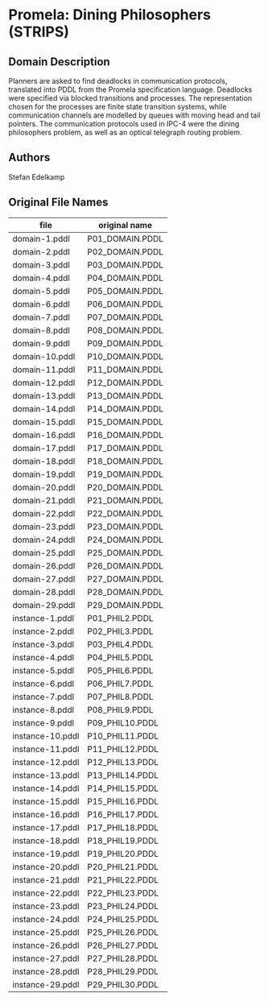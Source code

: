 # Promela: Dining Philosophers (STRIPS)

## Domain Description

Planners are asked to find deadlocks in communication protocols, translated into PDDL from the Promela specification language.
Deadlocks were specified via blocked transitions and processes.
The representation chosen for the processes are finite state transition systems, while communication channels are modelled by queues with moving head and tail pointers.
The communication protocols used in IPC-4 were the dining philosophers problem, as well as an optical telegraph routing problem.

## Authors

Stefan Edelkamp

## Original File Names

| file             | original name   |
|------------------|-----------------|
| domain-1.pddl    | P01_DOMAIN.PDDL |
| domain-2.pddl    | P02_DOMAIN.PDDL |
| domain-3.pddl    | P03_DOMAIN.PDDL |
| domain-4.pddl    | P04_DOMAIN.PDDL |
| domain-5.pddl    | P05_DOMAIN.PDDL |
| domain-6.pddl    | P06_DOMAIN.PDDL |
| domain-7.pddl    | P07_DOMAIN.PDDL |
| domain-8.pddl    | P08_DOMAIN.PDDL |
| domain-9.pddl    | P09_DOMAIN.PDDL |
| domain-10.pddl   | P10_DOMAIN.PDDL |
| domain-11.pddl   | P11_DOMAIN.PDDL |
| domain-12.pddl   | P12_DOMAIN.PDDL |
| domain-13.pddl   | P13_DOMAIN.PDDL |
| domain-14.pddl   | P14_DOMAIN.PDDL |
| domain-15.pddl   | P15_DOMAIN.PDDL |
| domain-16.pddl   | P16_DOMAIN.PDDL |
| domain-17.pddl   | P17_DOMAIN.PDDL |
| domain-18.pddl   | P18_DOMAIN.PDDL |
| domain-19.pddl   | P19_DOMAIN.PDDL |
| domain-20.pddl   | P20_DOMAIN.PDDL |
| domain-21.pddl   | P21_DOMAIN.PDDL |
| domain-22.pddl   | P22_DOMAIN.PDDL |
| domain-23.pddl   | P23_DOMAIN.PDDL |
| domain-24.pddl   | P24_DOMAIN.PDDL |
| domain-25.pddl   | P25_DOMAIN.PDDL |
| domain-26.pddl   | P26_DOMAIN.PDDL |
| domain-27.pddl   | P27_DOMAIN.PDDL |
| domain-28.pddl   | P28_DOMAIN.PDDL |
| domain-29.pddl   | P29_DOMAIN.PDDL |
| instance-1.pddl  | P01_PHIL2.PDDL  |
| instance-2.pddl  | P02_PHIL3.PDDL  |
| instance-3.pddl  | P03_PHIL4.PDDL  |
| instance-4.pddl  | P04_PHIL5.PDDL  |
| instance-5.pddl  | P05_PHIL6.PDDL  |
| instance-6.pddl  | P06_PHIL7.PDDL  |
| instance-7.pddl  | P07_PHIL8.PDDL  |
| instance-8.pddl  | P08_PHIL9.PDDL  |
| instance-9.pddl  | P09_PHIL10.PDDL |
| instance-10.pddl | P10_PHIL11.PDDL |
| instance-11.pddl | P11_PHIL12.PDDL |
| instance-12.pddl | P12_PHIL13.PDDL |
| instance-13.pddl | P13_PHIL14.PDDL |
| instance-14.pddl | P14_PHIL15.PDDL |
| instance-15.pddl | P15_PHIL16.PDDL |
| instance-16.pddl | P16_PHIL17.PDDL |
| instance-17.pddl | P17_PHIL18.PDDL |
| instance-18.pddl | P18_PHIL19.PDDL |
| instance-19.pddl | P19_PHIL20.PDDL |
| instance-20.pddl | P20_PHIL21.PDDL |
| instance-21.pddl | P21_PHIL22.PDDL |
| instance-22.pddl | P22_PHIL23.PDDL |
| instance-23.pddl | P23_PHIL24.PDDL |
| instance-24.pddl | P24_PHIL25.PDDL |
| instance-25.pddl | P25_PHIL26.PDDL |
| instance-26.pddl | P26_PHIL27.PDDL |
| instance-27.pddl | P27_PHIL28.PDDL |
| instance-28.pddl | P28_PHIL29.PDDL |
| instance-29.pddl | P29_PHIL30.PDDL |
